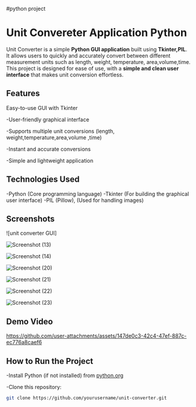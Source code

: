 #python project

# Unit Convereter Application Python

Unit Converter is a simple **Python GUI application** built using **Tkinter,PIL**.  
It allows users to quickly and accurately convert between different measurement units such as length, weight, temperature, area,volume,time.
This project is designed for ease of use, with a **simple and clean user interface** that makes unit conversion effortless.



## Features

Easy-to-use GUI with Tkinter

 -User-friendly graphical interface 

 -Supports multiple unit conversions (length, weight,temperature,area,volume ,time) 

 -Instant and accurate conversions
 
-Simple and lightweight application  



## Technologies Used

-Python (Core programming language)
-Tkinter (For building the graphical user interface) 
-PIL (Pillow), (Used for handling images)



## Screenshots

![unit converter GUI]

![Screenshot (13)](https://github.com/user-attachments/assets/38596822-f9c5-4c02-bd7e-37942c49b657)



![Screenshot (14)](https://github.com/user-attachments/assets/55b8e5bd-f438-4cfb-b7ab-e7fcaa415f4f)



![Screenshot (20)](https://github.com/user-attachments/assets/28a9df20-c6bf-4ec1-b3f2-f3cdcb88587d)



![Screenshot (21)](https://github.com/user-attachments/assets/2dc54236-fcd7-4d33-a4fb-0031c9641944)



![Screenshot (22)](https://github.com/user-attachments/assets/d9c33c5a-c5bf-478e-aeca-1c6d5f75b9ee)



![Screenshot (23)](https://github.com/user-attachments/assets/d63c2061-f0ec-45f5-b7c9-dd22600f2498)



## Demo Video


https://github.com/user-attachments/assets/147de0c3-42c4-47ef-887c-ec776a8caef6



##  How to Run the Project 

-Install Python (if not installed) from [python.org](https://www.python.org/downloads/) 

-Clone this repository:  
   ```bash
   git clone https://github.com/yourusername/unit-converter.git













